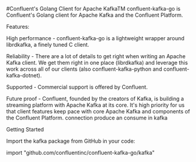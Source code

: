 #Confluent's Golang Client for Apache KafkaTM
confluent-kafka-go is Confluent's Golang client for Apache Kafka and the Confluent Platform.

Features:

High performance - confluent-kafka-go is a lightweight wrapper around librdkafka, a finely tuned C client.

Reliability - There are a lot of details to get right when writing an Apache Kafka client. We get them right in one place (librdkafka) and leverage this work across all of our clients (also confluent-kafka-python and confluent-kafka-dotnet).

Supported - Commercial support is offered by Confluent.

Future proof - Confluent, founded by the creators of Kafka, is building a streaming platform with Apache Kafka at its core. It's high priority for us that client features keep pace with core Apache Kafka and components of the Confluent Platform.
connection produce an consume in kafka

Getting Started

Import the kafka package from GitHub in your code:

import "github.com/confluentinc/confluent-kafka-go/kafka"

